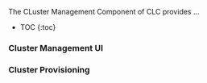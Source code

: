 ---
---

The CLuster Management Component of CLC provides ...

* TOC
{:toc}

### Cluster Management UI

### Cluster Provisioning
